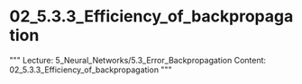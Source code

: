 # 02_5.3.3_Efficiency_of_backpropagation

"""
Lecture: 5_Neural_Networks/5.3_Error_Backpropagation
Content: 02_5.3.3_Efficiency_of_backpropagation
"""

